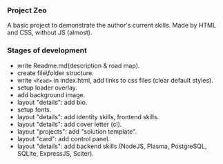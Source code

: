 ### Project Zeo

A basic project to demonstrate the author's current skills. Made by HTML and CSS, without JS (almost). 

### Stages of development

- write Readme.md(description & road map).
- create file\folder structure.
- write `<head>` in index.html, add links to css files (clear default styles).
- setup loader overlay.
- add background image.
- layout "details": add bio.
- setup fonts.
- layout "details": add identity skills, frontend skills.
- layout "details": add cover letter (cl).
- layout "projects": add "solution template".
- layout "card": add control panel.
- layout "details": add backend skills (NodeJS, Plasma, PostgreSQL, SQLite, ExpressJS, Sciter).

